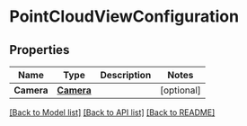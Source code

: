 # PointCloudViewConfiguration

## Properties

Name | Type | Description | Notes
------------ | ------------- | ------------- | -------------
**Camera** | [**Camera**](Camera.md) |  | [optional] 

[[Back to Model list]](../README.md#documentation-for-models) [[Back to API list]](../README.md#documentation-for-api-endpoints) [[Back to README]](../README.md)


